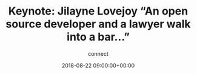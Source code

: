 ---
amazon_s3_presentation_url: None
amazon_s3_video_url: None
author: connect
categories:
- yvr18
comments: false
date: '2018-08-22 09:00:00+00:00'
layout: resource-post
session_id: YVR18-200K2
session_track: ''
speakers: None
title: "Keynote:  Jilayne Lovejoy \u201CAn open source developer and a lawyer walk
  into a bar\u2026\u201D"
---